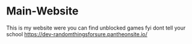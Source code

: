 # Main-Website
This is my website were you can find unblocked games fyi dont tell your school
https://dev-randomthingsforsure.pantheonsite.io/
